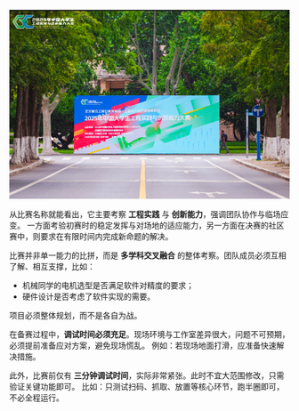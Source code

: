 ![1.jpg](../assets/1.png)

从比赛名称就能看出，它主要考察 **工程实践** 与 **创新能力**，强调团队协作与临场应变。
一方面考验初赛时的稳定发挥与对场地的适应能力，另一方面在决赛的社区赛中，则要求在有限时间内完成新命题的解决。

比赛并非单一能力的比拼，而是 **多学科交叉融合** 的整体考察。团队成员必须互相了解、相互支撑，比如：

* 机械同学的电机选型是否满足软件对精度的要求；
* 硬件设计是否考虑了软件实现的需要。

项目必须整体规划，而不是各自为战。

在备赛过程中，**调试时间必须充足**。现场环境与工作室差异很大，问题不可预期，必须提前准备应对方案，避免现场慌乱。
例如：若现场地面打滑，应准备快速解决措施。

此外，比赛前仅有 **三分钟调试时间**，实际非常紧张。此时不宜大范围修改，只需验证关键功能即可。
比如：只测试扫码、抓取、放置等核心环节，跑半圈即可，不必全程运行。


